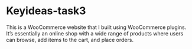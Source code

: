 # Keyideas-task3
This is a WooCommerce website that I built using WooCommerce plugins. It’s essentially an online shop with a wide range of products where users can browse, add items to the cart, and place orders.

